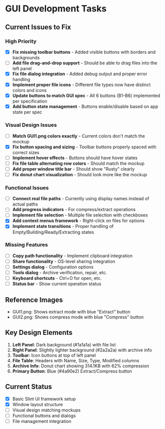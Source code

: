 # GUI Development Tasks

## Current Issues to Fix

### High Priority
- [x] **Fix missing toolbar buttons** - Added visible buttons with borders and backgrounds
- [ ] **Add file drag-and-drop support** - Should be able to drag files into the left panel
- [x] **Fix file dialog integration** - Added debug output and proper error handling
- [x] **Implement proper file icons** - Different file types now have distinct colors and icons
- [x] **Update buttons to match GUI spec** - All 6 buttons (B1-B6) implemented per specification
- [x] **Add button state management** - Buttons enable/disable based on app state per spec

### Visual Design Issues
- [ ] **Match GUI1.png colors exactly** - Current colors don't match the mockup
- [x] **Fix button spacing and sizing** - Toolbar buttons properly spaced with correct sizes
- [ ] **Implement hover effects** - Buttons should have hover states
- [ ] **Fix file table alternating row colors** - Should match the mockup
- [ ] **Add proper window title bar** - Should show "Rusty" clearly
- [ ] **Fix donut chart visualization** - Should look more like the mockup

### Functional Issues
- [ ] **Connect real file paths** - Currently using display names instead of actual paths
- [ ] **Add progress indicators** - For compress/extract operations
- [ ] **Implement file selection** - Multiple file selection with checkboxes
- [x] **Add context menus framework** - Right-click on files for options
- [x] **Implement state transitions** - Proper handling of Empty/Building/Ready/Extracting states

### Missing Features
- [ ] **Copy path functionality** - Implement clipboard integration
- [ ] **Share functionality** - OS-level sharing integration
- [ ] **Settings dialog** - Configuration options
- [ ] **Tools dialog** - Archive verification, repair, etc.
- [ ] **Keyboard shortcuts** - Ctrl+O for open, etc.
- [ ] **Status bar** - Show current operation status

## Reference Images
- GUI1.png: Shows extract mode with blue "Extract" button
- GUI2.png: Shows compress mode with blue "Compress" button

## Key Design Elements
1. **Left Panel**: Dark background (#1a1a1a) with file list
2. **Right Panel**: Slightly lighter background (#2a2a2a) with archive info
3. **Toolbar**: Icon buttons at top of left panel
4. **File Table**: Headers with Name, Size, Type, Modified columns
5. **Archive Info**: Donut chart showing 314.1KB with 62% compression
6. **Primary Button**: Blue (#4a90e2) Extract/Compress button

## Current Status
- [x] Basic Slint UI framework setup
- [x] Window layout structure
- [ ] Visual design matching mockups
- [ ] Functional buttons and dialogs
- [ ] File management integration